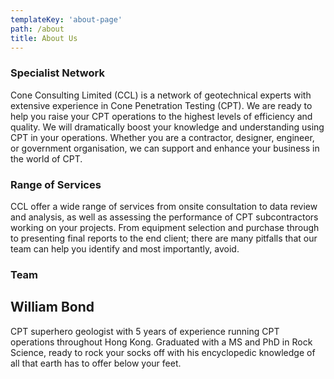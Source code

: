 ```yaml
---
templateKey: 'about-page'
path: /about
title: About Us
---
```

### Specialist Network
Cone Consulting Limited (CCL) is a network of geotechnical experts with extensive experience in Cone Penetration Testing (CPT). We are ready to help you raise your CPT operations to the highest levels of efficiency and quality. We will dramatically boost your knowledge and understanding using CPT in your operations. Whether you are a contractor, designer, engineer, or government organisation, we can support and enhance your business in the world of CPT.

### Range of Services
CCL offer a wide range of services from onsite consultation to data review and analysis, as well as assessing the performance of CPT subcontractors working on your projects. From equipment selection and purchase through to presenting
final reports to the end client; there are many pitfalls that our
team can help you identify and most importantly, avoid.

### Team
## William Bond
CPT superhero geologist with 5 years of experience running CPT operations throughout Hong Kong. Graduated with a MS and PhD in Rock Science, ready to rock your socks off with his encyclopedic knowledge of all that earth has to offer below your feet.
